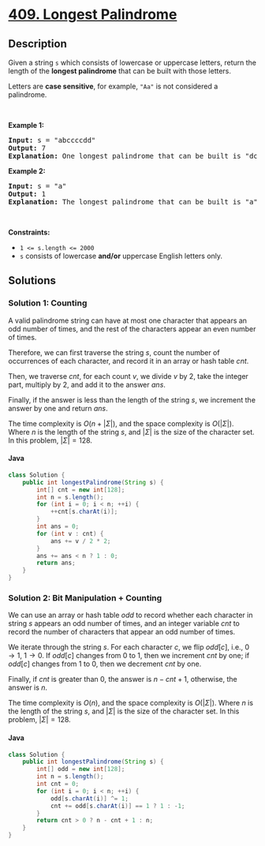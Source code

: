 
<!-- problem:start -->

# [409. Longest Palindrome](https://leetcode.com/problems/longest-palindrome)


## Description

<!-- description:start -->

<p>Given a string <code>s</code> which consists of lowercase or uppercase letters, return the length of the <strong>longest <span data-keyword="palindrome-string">palindrome</span></strong>&nbsp;that can be built with those letters.</p>

<p>Letters are <strong>case sensitive</strong>, for example, <code>&quot;Aa&quot;</code> is not considered a palindrome.</p>

<p>&nbsp;</p>
<p><strong class="example">Example 1:</strong></p>

<pre>
<strong>Input:</strong> s = &quot;abccccdd&quot;
<strong>Output:</strong> 7
<strong>Explanation:</strong> One longest palindrome that can be built is &quot;dccaccd&quot;, whose length is 7.
</pre>

<p><strong class="example">Example 2:</strong></p>

<pre>
<strong>Input:</strong> s = &quot;a&quot;
<strong>Output:</strong> 1
<strong>Explanation:</strong> The longest palindrome that can be built is &quot;a&quot;, whose length is 1.
</pre>

<p>&nbsp;</p>
<p><strong>Constraints:</strong></p>

<ul>
	<li><code>1 &lt;= s.length &lt;= 2000</code></li>
	<li><code>s</code> consists of lowercase <strong>and/or</strong> uppercase English&nbsp;letters only.</li>
</ul>

<!-- description:end -->

## Solutions

<!-- solution:start -->

### Solution 1: Counting

A valid palindrome string can have at most one character that appears an odd number of times, and the rest of the characters appear an even number of times.

Therefore, we can first traverse the string $s$, count the number of occurrences of each character, and record it in an array or hash table $cnt$.

Then, we traverse $cnt$, for each count $v$, we divide $v$ by 2, take the integer part, multiply by 2, and add it to the answer $ans$.

Finally, if the answer is less than the length of the string $s$, we increment the answer by one and return $ans$.

The time complexity is $O(n + |\Sigma|)$, and the space complexity is $O(|\Sigma|)$. Where $n$ is the length of the string $s$, and $|\Sigma|$ is the size of the character set. In this problem, $|\Sigma| = 128$.

<!-- tabs:start -->


#### Java

```java
class Solution {
    public int longestPalindrome(String s) {
        int[] cnt = new int[128];
        int n = s.length();
        for (int i = 0; i < n; ++i) {
            ++cnt[s.charAt(i)];
        }
        int ans = 0;
        for (int v : cnt) {
            ans += v / 2 * 2;
        }
        ans += ans < n ? 1 : 0;
        return ans;
    }
}
```


<!-- tabs:end -->

<!-- solution:end -->

<!-- solution:start -->

### Solution 2: Bit Manipulation + Counting

We can use an array or hash table $odd$ to record whether each character in string $s$ appears an odd number of times, and an integer variable $cnt$ to record the number of characters that appear an odd number of times.

We iterate through the string $s$. For each character $c$, we flip $odd[c]$, i.e., $0 \rightarrow 1$, $1 \rightarrow 0$. If $odd[c]$ changes from $0$ to $1$, then we increment $cnt$ by one; if $odd[c]$ changes from $1$ to $0$, then we decrement $cnt$ by one.

Finally, if $cnt$ is greater than $0$, the answer is $n - cnt + 1$, otherwise, the answer is $n$.

The time complexity is $O(n)$, and the space complexity is $O(|\Sigma|)$. Where $n$ is the length of the string $s$, and $|\Sigma|$ is the size of the character set. In this problem, $|\Sigma| = 128$.

<!-- tabs:start -->

#### Java

```java
class Solution {
    public int longestPalindrome(String s) {
        int[] odd = new int[128];
        int n = s.length();
        int cnt = 0;
        for (int i = 0; i < n; ++i) {
            odd[s.charAt(i)] ^= 1;
            cnt += odd[s.charAt(i)] == 1 ? 1 : -1;
        }
        return cnt > 0 ? n - cnt + 1 : n;
    }
}
```

<!-- tabs:end -->

<!-- solution:end -->

<!-- problem:end -->
